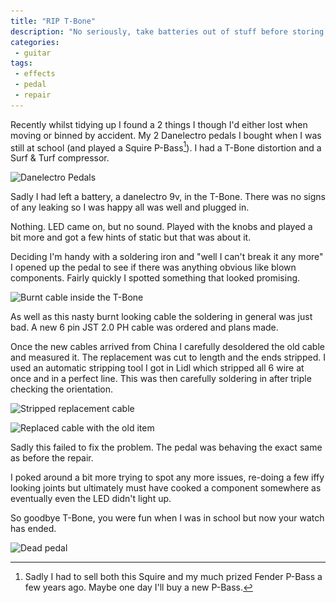 ```yaml
---
title: "RIP T-Bone"
description: "No seriously, take batteries out of stuff before storing it."
categories:
 - guitar
tags:
 - effects
 - pedal
 - repair
---
```

Recently whilst tidying up I found a 2 things I though I'd either lost when moving or binned by accident.  My 2 Danelectro pedals I bought when I was still at school (and played a Squire P-Bass[^dantbone1]).  I had a T-Bone distortion and a Surf & Turf compressor.

<img class="padded center"
		alt="Danelectro Pedals"
		src="/images/2019-06-27-rip-t-bone/IMG_8944.jpg"
	  srcset="/images/2019-06-27-rip-t-bone/IMG_8944.jpg 1x, /images/2019-06-27-rip-t-bone/IMG_8944-2x.jpg 2x" />

Sadly I had left a battery, a danelectro 9v, in the T-Bone.  There was no signs of any leaking so I was happy all was well and plugged in.

<!-- more -->

Nothing. LED came on, but no sound.  Played with the knobs and played a bit more and got a few hints of static but that was about it.

Deciding I'm handy with a soldering iron and "well I can't break it any more" I opened up the pedal to see if there was anything obvious like blown components.  Fairly quickly I spotted something that looked promising.

<img class="padded center"
		alt="Burnt cable inside the T-Bone"
		src="/images/2019-06-27-rip-t-bone/IMG_8970.jpg"
	  srcset="/images/2019-06-27-rip-t-bone/IMG_8970.jpg 1x, /images/2019-06-27-rip-t-bone/IMG_8970-2x.jpg 2x" />

As well as this nasty burnt looking cable the soldering in general was just bad.  A new 6 pin JST 2.0 PH cable was ordered and plans made.

Once the new cables arrived from China I carefully desoldered the old cable and measured it.  The replacement was cut to length and the ends stripped.  I used an automatic stripping tool I got in Lidl which stripped all 6 wire at once and in a perfect line.  This was then carefully soldering in after triple checking the orientation.

<img class="padded center"
		alt="Stripped replacement cable"
		src="/images/2019-06-27-rip-t-bone/IMG_9164.jpg"
	  srcset="/images/2019-06-27-rip-t-bone/IMG_9164.jpg 1x, /images/2019-06-27-rip-t-bone/IMG_9164-2x.jpg 2x" />

<img class="padded center"
		alt="Replaced cable with the old item"
		src="/images/2019-06-27-rip-t-bone/IMG_9166.jpg"
	  srcset="/images/2019-06-27-rip-t-bone/IMG_9166.jpg 1x, /images/2019-06-27-rip-t-bone/IMG_9166-2x.jpg 2x" />

Sadly this failed to fix the problem.  The pedal was behaving the exact same as before the repair.  

I poked around a bit more trying to spot any more issues, re-doing a few iffy looking joints but ultimately must have cooked a component somewhere as eventually even the LED didn't light up.

So goodbye T-Bone, you were fun when I was in school but now your watch has ended.

<img class="padded center"
		alt="Dead pedal"
		src="/images/2019-06-27-rip-t-bone/IMG_9167.jpg"
	  srcset="/images/2019-06-27-rip-t-bone/IMG_9167.jpg 1x, /images/2019-06-27-rip-t-bone/IMG_9167-2x.jpg 2x" />

[^dantbone1]: Sadly I had to sell both this Squire and my much prized Fender P-Bass a few years ago.  Maybe one day I'll buy a new P-Bass.